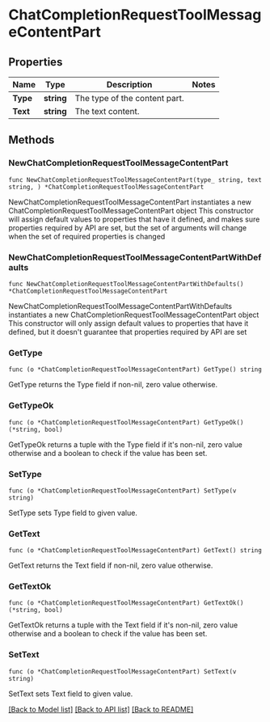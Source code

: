 # ChatCompletionRequestToolMessageContentPart

## Properties

Name | Type | Description | Notes
------------ | ------------- | ------------- | -------------
**Type** | **string** | The type of the content part. | 
**Text** | **string** | The text content. | 

## Methods

### NewChatCompletionRequestToolMessageContentPart

`func NewChatCompletionRequestToolMessageContentPart(type_ string, text string, ) *ChatCompletionRequestToolMessageContentPart`

NewChatCompletionRequestToolMessageContentPart instantiates a new ChatCompletionRequestToolMessageContentPart object
This constructor will assign default values to properties that have it defined,
and makes sure properties required by API are set, but the set of arguments
will change when the set of required properties is changed

### NewChatCompletionRequestToolMessageContentPartWithDefaults

`func NewChatCompletionRequestToolMessageContentPartWithDefaults() *ChatCompletionRequestToolMessageContentPart`

NewChatCompletionRequestToolMessageContentPartWithDefaults instantiates a new ChatCompletionRequestToolMessageContentPart object
This constructor will only assign default values to properties that have it defined,
but it doesn't guarantee that properties required by API are set

### GetType

`func (o *ChatCompletionRequestToolMessageContentPart) GetType() string`

GetType returns the Type field if non-nil, zero value otherwise.

### GetTypeOk

`func (o *ChatCompletionRequestToolMessageContentPart) GetTypeOk() (*string, bool)`

GetTypeOk returns a tuple with the Type field if it's non-nil, zero value otherwise
and a boolean to check if the value has been set.

### SetType

`func (o *ChatCompletionRequestToolMessageContentPart) SetType(v string)`

SetType sets Type field to given value.


### GetText

`func (o *ChatCompletionRequestToolMessageContentPart) GetText() string`

GetText returns the Text field if non-nil, zero value otherwise.

### GetTextOk

`func (o *ChatCompletionRequestToolMessageContentPart) GetTextOk() (*string, bool)`

GetTextOk returns a tuple with the Text field if it's non-nil, zero value otherwise
and a boolean to check if the value has been set.

### SetText

`func (o *ChatCompletionRequestToolMessageContentPart) SetText(v string)`

SetText sets Text field to given value.



[[Back to Model list]](../README.md#documentation-for-models) [[Back to API list]](../README.md#documentation-for-api-endpoints) [[Back to README]](../README.md)


